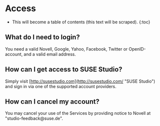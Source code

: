 # Access

* This will become a table of contents (this text will be scraped).
{:toc}

## What do I need to login?

You need a valid Novell, Google, Yahoo, Facebook, Twitter or OpenID-account, and a valid
email address.


## How can I get access to SUSE Studio?

Simply visit [http://susestudio.com](http://susestudio.com/ "SUSE Studio") and sign in via
one of the supported account providers.


## How can I cancel my account?

You may cancel your use of the Services by providing notice to Novell at
"&#x73;&#x74;&#x75;&#x64;&#x69;&#x6F;&#x2D;&#x66;&#x65;&#x65;&#x64;&#x62;&#x61;&#x63;&#x6B;&#x40;&#x73;&#x75;&#x73;&#x65;&#x2E;&#x64;&#x65;".

